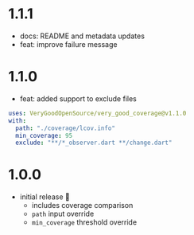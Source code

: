# 1.1.1

- docs: README and metadata updates
- feat: improve failure message

# 1.1.0

- feat: added support to exclude files

```yaml
uses: VeryGoodOpenSource/very_good_coverage@v1.1.0
with:
  path: "./coverage/lcov.info"
  min_coverage: 95
  exclude: "**/*_observer.dart **/change.dart"
```

# 1.0.0

- initial release 🎉
  - includes coverage comparison
  - `path` input override
  - `min_coverage` threshold override
